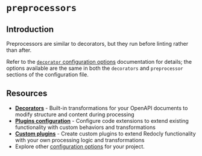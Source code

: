 # `preprocessors`

## Introduction

Preprocessors are similar to decorators, but they run before linting rather than after.

Refer to the [`decorator` configuration options](./decorators.md) documentation for details; the options available are the same in both the `decorators` and `preprocessor` sections of the configuration file.

## Resources

- **[Decorators](./decorators.md)** - Built-in transformations for your OpenAPI documents to modify structure and content during processing
- **[Plugins configuration](../plugins.md)** - Configure code extensions to extend existing functionality with custom behaviors and transformations
- **[Custom plugins](https://redocly.com/docs/cli/custom-plugins)** - Create custom plugins to extend Redocly functionality with your own processing logic and transformations
- Explore other [configuration options](../index.md) for your project.
